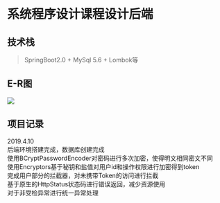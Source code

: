 # 系统程序设计课程设计后端
## 技术栈
> SpringBoot2.0 \+ MySql 5.6 \+ Lombok等  

## E-R图
![](./E-R图.png)  
## 项目记录
2019.4.10  
后端环境搭建完成，数据库创建完成  
使用BCryptPasswordEncoder对密码进行多次加密，使得明文相同密文不同   
使用Encryptors基于秘钥和盐值对用户id和操作权限进行加密得到token  
完成用户部分的拦截器，对未携带Token的访问进行拦截  
基于原生的HttpStatus状态码进行错误返回，减少资源使用  
对于非受检异常进行统一异常处理
